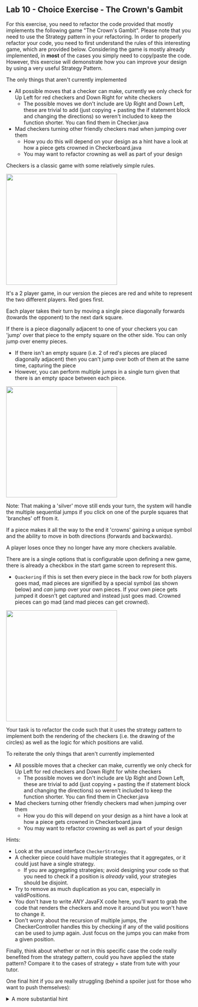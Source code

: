 ## Lab 10 - Choice Exercise - The Crown's Gambit

For this exercise,  you need to refactor the code provided that mostly implements the following game "The Crown's Gambit". Please note that you need to use the Strategy pattern in your refactoring. In order to properly refactor your code, you need to first understand the rules of this interesting game, which are provided below. Considering the game is mostly already implemented, in **most** of the cases you simply need to copy/paste the code. However, this exercise will demonstrate how you can improve your design by using a very useful Strategy Pattern.

The only things that aren't currently implemented
- All possible moves that a checker can make, currently we only check for Up Left for red checkers and Down Right for white checkers
  - The possible moves we don't include are Up Right and Down Left, these are trivial to add (just copying + pasting the if statement block and changing the directions) so weren't included to keep the function shorter.  You can find them in Checker.java
- Mad checkers turning other friendly checkers mad when jumping over them
  - How you do this will depend on your design as a hint have a look at how a piece gets crowned in Checkerboard.java
  - You may want to refactor crowning as well as part of your design

Checkers is a classic game with some relatively simple rules.

<img src="imgs/checkers.png" height=300 />

It's a 2 player game, in our version the pieces are red and white to represent the two different players.  Red goes first.

Each player takes their turn by moving a single piece diagonally forwards (towards the opponent) to the next dark square.

If there is a piece diagonally adjacent to one of your checkers you can 'jump' over that piece to the empty square on the other side.  You can only jump over enemy pieces.
  - If there isn't an empty square (i.e. 2 of red's pieces are placed diagonally adjacent) then you can't jump over both of them at the same time, capturing the piece
  - However, you can perform multiple jumps in a single turn given that there is an empty space between each piece.

<img src="imgs/jumping.png" height=300 />

Note: That making a 'silver' move still ends your turn, the system will handle the multiple sequential jumps if you click on one of the purple squares that 'branches' off from it.

If a piece makes it all the way to the end it 'crowns' gaining a unique symbol and the ability to move in both directions (forwards and backwards).

A player loses once they no longer have any more checkers available.

There are is a single options that is configurable upon defining a new game, there is already a checkbox in the start game screen to represent this.

- `Quackering` if this is set then every piece in the back row for both players goes mad, mad pieces are signified by a special symbol (as shown below) and *can* jump over your own pieces.  If your own piece gets jumped it doesn't get captured and instead just goes mad.  Crowned pieces can go mad (and mad pieces can get crowned).

<img src="imgs/quackening.png" height=300 />

Your task is to refactor the code such that it uses the strategy pattern to implement both the rendering of the checkers (i.e. the drawing of the circles) as well as the logic for which positions are valid.

To reiterate the only things that aren't currently implemented
- All possible moves that a checker can make, currently we only check for Up Left for red checkers and Down Right for white checkers
  - The possible moves we don't include are Up Right and Down Left, these are trivial to add (just copying + pasting the if statement block and changing the directions) so weren't included to keep the function shorter.  You can find them in Checker.java
- Mad checkers turning other friendly checkers mad when jumping over them
  - How you do this will depend on your design as a hint have a look at how a piece gets crowned in Checkerboard.java
  - You may want to refactor crowning as well as part of your design

Hints:

- Look at the unused interface `CheckerStrategy`.
- A checker piece could have multiple strategies that it aggregates, or it could just have a single strategy.
  - If you are aggregating strategies; avoid designing your code so that you need to check if a position is *already* valid, your strategies should be disjoint.
- Try to remove as much duplication as you can, especially in validPositions.
- You don't have to write *ANY* JavaFX code here, you'll want to grab the code that renders the checkers and move it around but you won't have to change it.
- Don't worry about the recursion of multiple jumps, the CheckerController handles this by checking if any of the valid positions can be used to jump again.  Just focus on the jumps you can make from a given position.

Finally, think about whether or not in this specific case the code really benefited from the strategy pattern, could you have applied the state pattern?  Compare it to the cases of strategy + state from tute with your tutor.

One final hint if you are really struggling (behind a spoiler just for those who want to push themselves):

<details>
<summary> A more substantial hint </summary>

There is nothing stopping you from having a strategy 'hold' / 'wrap' around another strategy. i.e.

```java
public class A implements Strategy {
  private Strategy inner;

  public A(Strategy inner) {
    this.inner = inner;
  }

  @Override
  public int foo() {
    return inner.foo() * 2;
  }
}
```

This way you could add / change how the inner function checks something, or just mutate it's result, or something inbetween.

</details>
